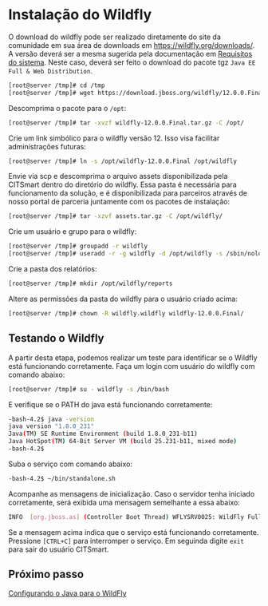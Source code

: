 # Instalação do Wildfly

O download do wildfly pode ser realizado diretamente do site da comunidade em sua área de downloads em https://wildfly.org/downloads/. A versão deverá ser a mesma sugerida pela documentação em [Requisitos do sistema](system-requirements.html). Neste caso, deverá ser feito o download do pacote tgz `Java EE Full & Web Distribution`.

```sh
[root@server /tmp]# cd /tmp
[root@server /tmp]# wget https://download.jboss.org/wildfly/12.0.0.Final/wildfly-12.0.0.Final.tar.gz
```
Descomprima o pacote para o `/opt`:

```sh
[root@server /tmp]# tar -xvzf wildfly-12.0.0.Final.tar.gz -C /opt/
```
Crie um link simbólico para o wildfly versão 12. Isso visa facilitar administrações futuras:

```sh
[root@server /tmp]# ln -s /opt/wildfly-12.0.0.Final /opt/wildfly
```

Envie via scp e descomprima o arquivo assets disponibilizada pela CITSmart dentro do diretório do wildfly. Essa pasta é necessária para funcionamento da solução, e é disponibilizada para parceiros através de nosso portal de parceria juntamente com os pacotes de instalação:

```sh
[root@server /tmp]# tar -xzvf assets.tar.gz -C /opt/wildfly/
```

Crie um usuário e grupo para o wildfly:

```sh
[root@server /tmp]# groupadd -r wildfly
[root@server /tmp]# useradd -r -g wildfly -d /opt/wildfly -s /sbin/nologin wildfly
```

Crie a pasta dos relatórios:

```sh
[root@server /tmp]# mkdir /opt/wildfly/reports
```

Altere as permissões da pasta do wildfly para o usuário criado acima:

```sh
[root@server /tmp]# chown -R wildfly.wildfly wildfly-12.0.0.Final/
```
## Testando o Wildfly

A partir desta etapa, podemos realizar um teste para identificar se o Wildfly está funcionando corretamente. Faça um login com usuário do wildfly com comando abaixo:

```sh
[root@server /tmp]# su - wildfly -s /bin/bash
```

E verifique se o PATH do java está funcionando corretamente:

```sh
-bash-4.2$ java -version
java version "1.8.0_231"
Java(TM) SE Runtime Environment (build 1.8.0_231-b11)
Java HotSpot(TM) 64-Bit Server VM (build 25.231-b11, mixed mode)
-bash-4.2$
```

Suba o serviço com comando abaixo:

```sh
-bash-4.2$ ~/bin/standalone.sh
```

Acompanhe as mensagens de inicialização. Caso o servidor tenha iniciado corretamente, será exibida uma mensagem semelhante a essa abaixo:

```sh
INFO  [org.jboss.as] (Controller Boot Thread) WFLYSRV0025: WildFly Full 12.0.0.Final (WildFly Core 4.0.0.Final) started in 3762ms - Started 292 of 513 services (308 services are lazy, passive or on-demand)
```

Se a mensagem acima indica que o serviço está funcionando corretamente. Pressione `[CTRL+C]` para interromper o serviço. Em seguinda digite `exit` para sair do usuário CITSmart.

## Próximo passo

[Configurando o Java para o WildFly][1]

[1]:/citsmart-platform-8/get-started/installation-and-upgrade/perform-installation/conf-java-for-wildfly.html
